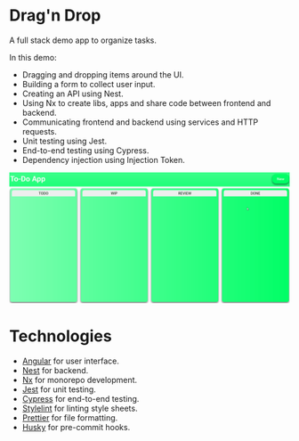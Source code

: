 # Drag'n Drop

A full stack demo app to organize tasks.

In this demo:

- Dragging and dropping items around the UI.
- Building a form to collect user input.
- Creating an API using Nest.
- Using Nx to create libs, apps and share code between frontend and backend.
- Communicating frontend and backend using services and HTTP requests.
- Unit testing using Jest.
- End-to-end testing using Cypress.
- Dependency injection using Injection Token.

![drag-n-drop](https://github.com/gus-c-oliveira/demo-gifs/blob/master/drag-n-drop-angular.gif)

# Technologies

- [Angular](https://angular.io/) for user interface.
- [Nest](https://nestjs.com/) for backend.
- [Nx](https://nx.dev/angular) for monorepo development.
- [Jest](https://jestjs.io/) for unit testing.
- [Cypress](https://www.cypress.io/) for end-to-end testing.
- [Stylelint](https://stylelint.io/) for linting style sheets.
- [Prettier](https://prettier.io/) for file formatting.
- [Husky](https://github.com/typicode/husky) for pre-commit hooks.
